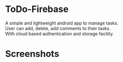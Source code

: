 # ToDo-Firebase
A simple and lightweight android app to manage tasks.  
User can add, delete, add comments to their tasks.  
With cloud based authentication and storage facility.  

# Screenshots
